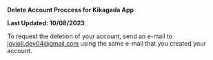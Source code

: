 **Delete Account Proccess for Kikagada App**

**Last Updated: 10/08/2023**

To request the deletion of your account, send an e-mail to jovioli.dev04@gmail.com using the same e-mail that you created your account.